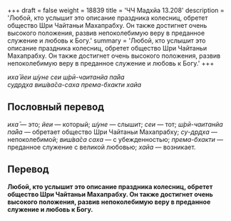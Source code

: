 +++
draft = false
weight = 18839
title = 'ЧЧ Мадхйа 13.208'
description = 'Любой, кто услышит это описание праздника колесниц, обретет общество Шри Чайтаньи Махапрабху. Он также достигнет очень высокого положения, развив непоколебимую веру в преданное служение и любовь к Богу.'
summary = 'Любой, кто услышит это описание праздника колесниц, обретет общество Шри Чайтаньи Махапрабху. Он также достигнет очень высокого положения, развив непоколебимую веру в преданное служение и любовь к Богу.'
+++

_иха̄ йеи ш́уне сеи ш́рӣ-чаитанйа па̄йа  
судр̣д̣ха виш́ва̄са-саха према-бхакти хайа_

## Пословный перевод

_иха̄_ — это; _йеи_ — который; _ш́уне_ — слышит; _сеи_ — тот; _ш́рӣ_\-_чаитанйа_ _па̄йа_ — обретает общество Шри Чайтаньи Махапрабху; _су_\-_др̣д̣ха_ — непоколебимой; _виш́ва̄са_ _саха_ — с убежденностью; _према_\-_бхакти_ — преданное служение с великой любовью; _хайа_ — возникает.

## Перевод

**Любой, кто услышит это описание праздника колесниц, обретет общество Шри Чайтаньи Махапрабху. Он также достигнет очень высокого положения, развив непоколебимую веру в преданное служение и любовь к Богу.**
